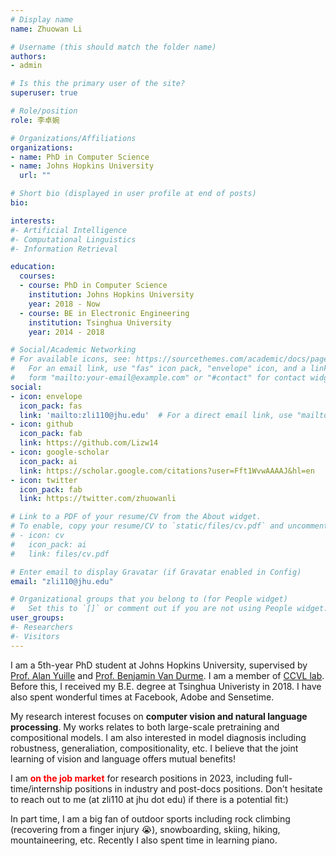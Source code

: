 ```yaml
---
# Display name
name: Zhuowan Li

# Username (this should match the folder name)
authors:
- admin

# Is this the primary user of the site?
superuser: true

# Role/position
role: 李卓婉

# Organizations/Affiliations
organizations:
- name: PhD in Computer Science
- name: Johns Hopkins University
  url: ""

# Short bio (displayed in user profile at end of posts)
bio: 

interests:
#- Artificial Intelligence
#- Computational Linguistics
#- Information Retrieval

education:
  courses:
  - course: PhD in Computer Science
    institution: Johns Hopkins University
    year: 2018 - Now
  - course: BE in Electronic Engineering
    institution: Tsinghua University
    year: 2014 - 2018

# Social/Academic Networking
# For available icons, see: https://sourcethemes.com/academic/docs/page-builder/#icons
#   For an email link, use "fas" icon pack, "envelope" icon, and a link in the
#   form "mailto:your-email@example.com" or "#contact" for contact widget.
social:
- icon: envelope
  icon_pack: fas
  link: 'mailto:zli110@jhu.edu'  # For a direct email link, use "mailto:test@example.org".
- icon: github
  icon_pack: fab
  link: https://github.com/Lizw14
- icon: google-scholar
  icon_pack: ai
  link: https://scholar.google.com/citations?user=Fft1WvwAAAAJ&hl=en
- icon: twitter
  icon_pack: fab
  link: https://twitter.com/zhuowanli

# Link to a PDF of your resume/CV from the About widget.
# To enable, copy your resume/CV to `static/files/cv.pdf` and uncomment the lines below.
# - icon: cv
#   icon_pack: ai
#   link: files/cv.pdf

# Enter email to display Gravatar (if Gravatar enabled in Config)
email: "zli110@jhu.edu"

# Organizational groups that you belong to (for People widget)
#   Set this to `[]` or comment out if you are not using People widget.
user_groups:
#- Researchers
#- Visitors
---
```


I am a 5th-year PhD student at Johns Hopkins University, supervised by [Prof. Alan Yuille](https://cs.jhu.edu/~ayuille/) and [Prof. Benjamin Van Durme](https://www.cs.jhu.edu/~vandurme/index.html). I am a member of [CCVL lab](https://ccvl.jhu.edu/team/). Before this, I received my B.E. degree at Tsinghua Univeristy in 2018. I have also spent wonderful times at Facebook, Adobe and Sensetime.

My research interest focuses on **computer vision and natural language processing**. My works relates to both large-scale pretraining and compositional models. I am also interested in model diagnosis including robustness, generaliation, compositionality, etc. I believe that the joint learning of vision and language offers mutual benefits!

I am <span style="color:red"> **on the job market** </span> for research positions in 2023, including full-time/internship positions in industry and post-docs positions. Don't hesitate to reach out to me (at zli110 at jhu dot edu) if there is a potential fit:)

In part time, I am a big fan of outdoor sports including rock climbing (recovering from a finger injury 😭), snowboarding, skiing, hiking, mountaineering, etc. Recently I also spent time in learning piano.
